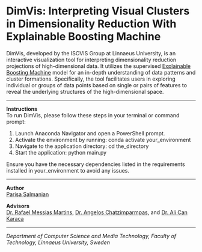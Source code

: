 # DimVis: Interpreting Visual Clusters in Dimensionality Reduction With Explainable Boosting Machine

DimVis, developed by the ISOVIS Group at Linnaeus University, is an interactive visualization tool for interpreting dimensionality reduction projections of high-dimensional data. It utilizes the supervised [Explainable Boosting Machine](https://interpret.ml/docs/ebm.html) model for an in-depth understanding of data patterns and cluster formations. Specifically, the tool facilitates users in exploring individual or groups of data points based on single or pairs of features to reveal the underlying structures of the high-dimensional space.

---

**Instructions**
<br>
To run DimVis, please follow these steps in your terminal or command prompt:

1. Launch Anaconda Navigator and open a PowerShell prompt.
2. Activate the environment by running: conda activate your_environment
3. Navigate to the application directory: cd the_directory
4. Start the application: python main.py


Ensure you have the necessary dependencies listed in the requirements installed in your_environment to avoid any issues.


---

**Author**
<br>
[Parisa Salmanian](https://www.linkedin.com/in/parisa-salmanian-a3a7811b2/)

**Advisors**
<br>
[Dr. Rafael Messias Martins](https://lnu.se/en/staff/rafael.martins/), [Dr. Angelos Chatzimparmpas](https://angeloschatzimparmpas.com/), and [Dr. Ali Can Karaca](https://avesis.yildiz.edu.tr/17218)

---

*Department of Computer Science and Media Technology, Faculty of Technology, Linnaeus University, Sweden*
